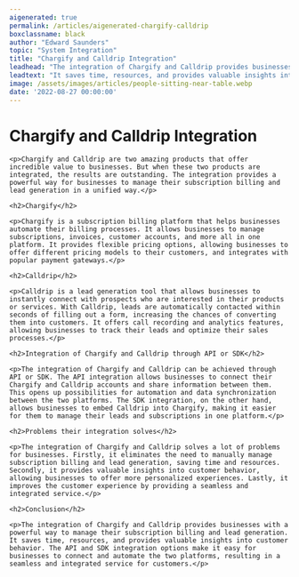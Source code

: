 ```yaml
---
aigenerated: true
permalink: /articles/aigenerated-chargify-calldrip
boxclassname: black
author: "Edward Saunders"
topic: "System Integration"
title: "Chargify and Calldrip Integration"
leadhead: "The integration of Chargify and Calldrip provides businesses with a powerful way to manage their subscription billing and lead generation"
leadtext: "It saves time, resources, and provides valuable insights into customer behavior. The API and SDK integration options make it easy for businesses to connect and automate the two platforms, resulting in a seamless and integrated service for customers."
image: /assets/images/articles/people-sitting-near-table.webp
date: '2022-08-27 00:00:00'
---
```

<div class="arttext">    <h1>Chargify and Calldrip Integration</h1>
    
    <p>Chargify and Calldrip are two amazing products that offer incredible value to businesses. But when these two products are integrated, the results are outstanding. The integration provides a powerful way for businesses to manage their subscription billing and lead generation in a unified way.</p>
    
    <h2>Chargify</h2>
    
    <p>Chargify is a subscription billing platform that helps businesses automate their billing processes. It allows businesses to manage subscriptions, invoices, customer accounts, and more all in one platform. It provides flexible pricing options, allowing businesses to offer different pricing models to their customers, and integrates with popular payment gateways.</p>
    
    <h2>Calldrip</h2>
    
    <p>Calldrip is a lead generation tool that allows businesses to instantly connect with prospects who are interested in their products or services. With Calldrip, leads are automatically contacted within seconds of filling out a form, increasing the chances of converting them into customers. It offers call recording and analytics features, allowing businesses to track their leads and optimize their sales processes.</p>
    
    <h2>Integration of Chargify and Calldrip through API or SDK</h2>
    
    <p>The integration of Chargify and Calldrip can be achieved through API or SDK. The API integration allows businesses to connect their Chargify and Calldrip accounts and share information between them. This opens up possibilities for automation and data synchronization between the two platforms. The SDK integration, on the other hand, allows businesses to embed Calldrip into Chargify, making it easier for them to manage their leads and subscriptions in one platform.</p>
    
    <h2>Problems their integration solves</h2>
    
    <p>The integration of Chargify and Calldrip solves a lot of problems for businesses. Firstly, it eliminates the need to manually manage subscription billing and lead generation, saving time and resources. Secondly, it provides valuable insights into customer behavior, allowing businesses to offer more personalized experiences. Lastly, it improves the customer experience by providing a seamless and integrated service.</p>
    
    <h2>Conclusion</h2>
    
    <p>The integration of Chargify and Calldrip provides businesses with a powerful way to manage their subscription billing and lead generation. It saves time, resources, and provides valuable insights into customer behavior. The API and SDK integration options make it easy for businesses to connect and automate the two platforms, resulting in a seamless and integrated service for customers.</p>
</div>